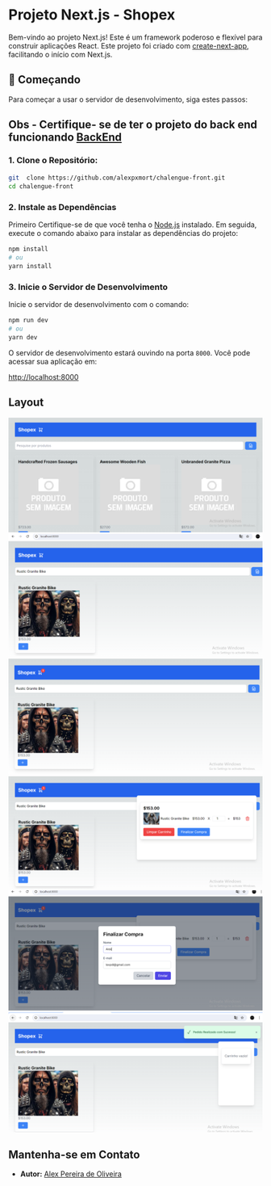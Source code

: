 # Projeto Next.js - Shopex

Bem-vindo ao projeto Next.js! Este é um framework poderoso e flexível para construir aplicações React. Este projeto foi criado com [create-next-app](https://github.com/vercel/next.js/tree/canary/packages/create-next-app), facilitando o início com Next.js.

## 🚀 Começando

Para começar a usar o servidor de desenvolvimento, siga estes passos:

## Obs - Certifique- se de ter o projeto do back end funcionando [BackEnd](https://github.com/alexpxmort/challengue-api.git)

### 1. Clone o Repositório:

```bash
git  clone https://github.com/alexpxmort/chalengue-front.git
cd chalengue-front
```

### 2. Instale as Dependências

Primeiro Certifique-se de que você tenha o [Node.js](https://nodejs.org) instalado. Em seguida, execute o comando abaixo para instalar as dependências do projeto:

```bash
npm install
# ou
yarn install
```

### 3. Inicie o Servidor de Desenvolvimento

Inicie o servidor de desenvolvimento com o comando:

```bash
npm run dev
# ou
yarn dev
```

O servidor de desenvolvimento estará ouvindo na porta `8000`. Você pode acessar sua aplicação em:

[http://localhost:8000](http://localhost:8000)

## Layout

![alt text](image.png)
![alt text](image-1.png)
![alt text](image-2.png)
![alt text](image-3.png)
![alt text](image-4.png)
![alt text](image-5.png)

## Mantenha-se em Contato

- **Autor:** [Alex Pereira de Oliveira](https://www.linkedin.com/in/alex-pereira-de-oliveira-628245160/)
